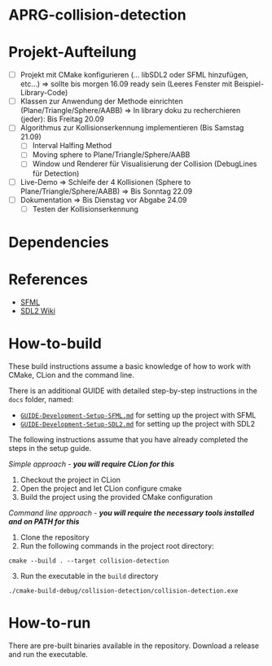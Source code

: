 ﻿# APRG-collision-detection

# Projekt-Aufteilung

- [ ] Projekt mit CMake konfigurieren (... libSDL2 oder SFML hinzufügen, etc...)
=> sollte bis morgen 16.09 ready sein (Leeres Fenster mit Beispiel-Library-Code)
- [ ] Klassen zur Anwendung der Methode einrichten (Plane/Triangle/Sphere/AABB)
=> In library doku zu recherchieren (jeder): Bis Freitag 20.09 
- [ ] Algorithmus zur Kollisionserkennung implementieren (Bis Samstag 21.09) 
  - [ ] Interval Halfing Method
  - [ ] Moving sphere to Plane/Triangle/Sphere/AABB
  - [ ] Window und Renderer für Visualisierung der Collision (DebugLines für Detection)
- [ ] Live-Demo => Schleife der 4 Kollisionen (Sphere to Plane/Triangle/Sphere/AABB) => Bis Sonntag 22.09
- [ ] Dokumentation => Bis Dienstag vor Abgabe 24.09
  - [ ] Testen der Kollisionserkennung

# Dependencies

# References

- [SFML](https://www.sfml-dev.org/)
- [SDL2 Wiki](https://wiki.libsdl.org/SDL2/FrontPage)

# How-to-build

These build instructions assume a basic knowledge of how to work with CMake, CLion and the command line.

There is an additional GUIDE with detailed step-by-step instructions in the `docs` folder, named:
- [`GUIDE-Development-Setup-SFML.md`](../docs/GUIDE-Development-Setup-SFML.md) for setting up the project with SFML
- [`GUIDE-Development-Setup-SDL2.md`](../docs/GUIDE-Development-Setup-SFML.md) for setting up the project with SDL2

The following instructions assume that you have already completed the steps in the setup guide.

_Simple approach - **you will require CLion for this**_
1. Checkout the project in CLion
2. Open the project and let CLion configure cmake
3. Build the project using the provided CMake configuration

_Command line approach - **you will require the necessary tools installed and on PATH for this**_
1. Clone the repository
2. Run the following commands in the project root directory:
```shell
cmake --build . --target collision-detection
```
3. Run the executable in the `build` directory
```shell
./cmake-build-debug/collision-detection/collision-detection.exe
```

# How-to-run

There are pre-built binaries available in the repository.
Download a release and run the executable.